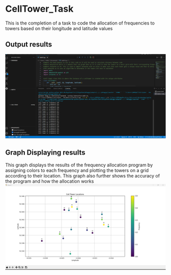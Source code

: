 # CellTower_Task
This is the completion of a task to code the allocation of frequencies to towers based on their longitude and latitude values



## Output results
![Hello](Results.png)
## Graph Displaying results
This graph displays the results of the frequency allocation program by assigning colors to each frequency and plotting the towers on a grid according to their location. This graph also further shows the accuracy of the program and how the allocation works
![alt text](Graph.png)

